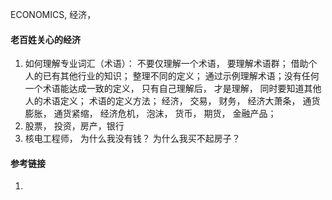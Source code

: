 
ECONOMICS, 经济，

#### 老百姓关心的经济
1. 如何理解专业词汇（术语）： 不要仅理解一个术语， 要理解术语群； 借助个人的已有其他行业的知识； 整理不同的定义； 通过示例理解术语；没有任何一个术语能达成一致的定义， 只有自己理解后， 才是理解， 同时要知道其他人的术语定义； 术语的定义方法； 经济， 交易， 财务， 经济大萧条， 通货膨胀， 通货紧缩， 经济危机， 泡沫， 货币， 期货， 金融产品；      
2. 股票， 投资，房产，银行 
3. 核电工程师， 为什么我没有钱？ 为什么我买不起房子？   




#### 参考链接
1. 




